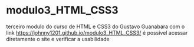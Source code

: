 # modulo3_HTML_CSS3
 terceiro modulo do curso de HTML e CSS3 do Gustavo Guanabara
com o link https://johnny1201.github.io/modulo3_HTML_CSS3/
é possivel acessar diretamente o site e verificar a usabilidade
